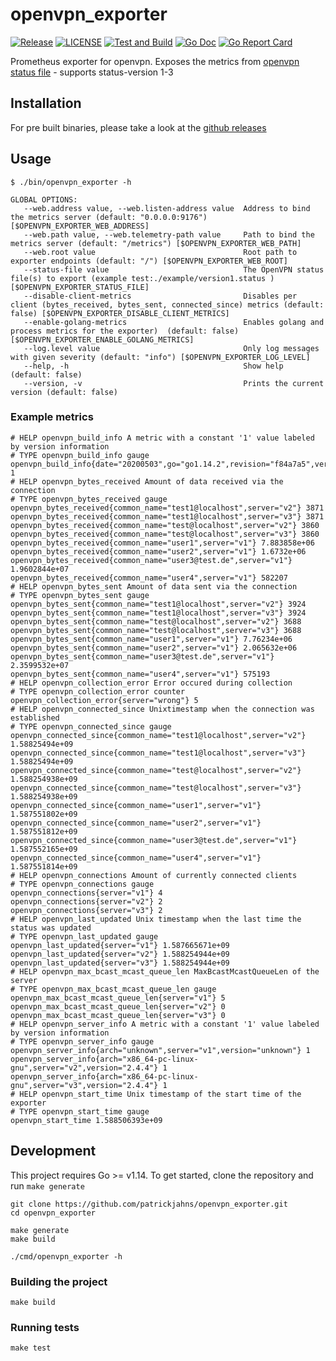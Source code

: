 # openvpn_exporter

[![Release](https://img.shields.io/github/v/release/patrickjahns/openvpn_exporter?sort=semver)](https://github.com/patrickjahns/openvpn_exporter/releases)
[![LICENSE](https://img.shields.io/github/license/patrickjahns/openvpn_exporter)](https://github.com/patrickjahns/openvpn_exporter/blob/master/LICENSE)
[![Test and Build](https://github.com/patrickjahns/openvpn_exporter/workflows/Test%20and%20Build/badge.svg)](https://github.com/patrickjahns/openvpn_exporter/actions?query=workflow%3A%22Test+and+Build%22)
[![Go Doc](https://img.shields.io/badge/go.dev-reference-007d9c?logo=go&logoColor=white)](https://pkg.go.dev/github.com/patrickjahns/openvpn_exporter)
[![Go Report Card](https://goreportcard.com/badge/github.com/patrickjahns/openvpn_exporter)](https://goreportcard.com/report/github.com/patrickjahns/openvpn_exporter)

Prometheus exporter for openvpn. Exposes the metrics from [openvpn status file](https://openvpn.net/community-resources/reference-manual-for-openvpn-2-4/) - supports status-version 1-3


## Installation

For pre built binaries, please take a look at the [github releases](https://github.com/patrickjahns/openvpn_exporter/releases)

## Usage

```shell script
$ ./bin/openvpn_exporter -h

GLOBAL OPTIONS:
   --web.address value, --web.listen-address value  Address to bind the metrics server (default: "0.0.0.0:9176") [$OPENVPN_EXPORTER_WEB_ADDRESS]
   --web.path value, --web.telemetry-path value     Path to bind the metrics server (default: "/metrics") [$OPENVPN_EXPORTER_WEB_PATH]
   --web.root value                                 Root path to exporter endpoints (default: "/") [$OPENVPN_EXPORTER_WEB_ROOT]
   --status-file value                              The OpenVPN status file(s) to export (example test:./example/version1.status ) [$OPENVPN_EXPORTER_STATUS_FILE]
   --disable-client-metrics                         Disables per client (bytes_received, bytes_sent, connected_since) metrics (default: false) [$OPENVPN_EXPORTER_DISABLE_CLIENT_METRICS]
   --enable-golang-metrics                          Enables golang and process metrics for the exporter)  (default: false) [$OPENVPN_EXPORTER_ENABLE_GOLANG_METRICS]
   --log.level value                                Only log messages with given severity (default: "info") [$OPENVPN_EXPORTER_LOG_LEVEL]
   --help, -h                                       Show help (default: false)
   --version, -v                                    Prints the current version (default: false)
```

### Example metrics

```
# HELP openvpn_build_info A metric with a constant '1' value labeled by version information
# TYPE openvpn_build_info gauge
openvpn_build_info{date="20200503",go="go1.14.2",revision="f84a7a5",version="f84a7a5"} 1
# HELP openvpn_bytes_received Amount of data received via the connection
# TYPE openvpn_bytes_received gauge
openvpn_bytes_received{common_name="test1@localhost",server="v2"} 3871
openvpn_bytes_received{common_name="test1@localhost",server="v3"} 3871
openvpn_bytes_received{common_name="test@localhost",server="v2"} 3860
openvpn_bytes_received{common_name="test@localhost",server="v3"} 3860
openvpn_bytes_received{common_name="user1",server="v1"} 7.883858e+06
openvpn_bytes_received{common_name="user2",server="v1"} 1.6732e+06
openvpn_bytes_received{common_name="user3@test.de",server="v1"} 1.9602844e+07
openvpn_bytes_received{common_name="user4",server="v1"} 582207
# HELP openvpn_bytes_sent Amount of data sent via the connection
# TYPE openvpn_bytes_sent gauge
openvpn_bytes_sent{common_name="test1@localhost",server="v2"} 3924
openvpn_bytes_sent{common_name="test1@localhost",server="v3"} 3924
openvpn_bytes_sent{common_name="test@localhost",server="v2"} 3688
openvpn_bytes_sent{common_name="test@localhost",server="v3"} 3688
openvpn_bytes_sent{common_name="user1",server="v1"} 7.76234e+06
openvpn_bytes_sent{common_name="user2",server="v1"} 2.065632e+06
openvpn_bytes_sent{common_name="user3@test.de",server="v1"} 2.3599532e+07
openvpn_bytes_sent{common_name="user4",server="v1"} 575193
# HELP openvpn_collection_error Error occured during collection
# TYPE openvpn_collection_error counter
openvpn_collection_error{server="wrong"} 5
# HELP openvpn_connected_since Unixtimestamp when the connection was established
# TYPE openvpn_connected_since gauge
openvpn_connected_since{common_name="test1@localhost",server="v2"} 1.58825494e+09
openvpn_connected_since{common_name="test1@localhost",server="v3"} 1.58825494e+09
openvpn_connected_since{common_name="test@localhost",server="v2"} 1.588254938e+09
openvpn_connected_since{common_name="test@localhost",server="v3"} 1.588254938e+09
openvpn_connected_since{common_name="user1",server="v1"} 1.587551802e+09
openvpn_connected_since{common_name="user2",server="v1"} 1.587551812e+09
openvpn_connected_since{common_name="user3@test.de",server="v1"} 1.587552165e+09
openvpn_connected_since{common_name="user4",server="v1"} 1.587551814e+09
# HELP openvpn_connections Amount of currently connected clients
# TYPE openvpn_connections gauge
openvpn_connections{server="v1"} 4
openvpn_connections{server="v2"} 2
openvpn_connections{server="v3"} 2
# HELP openvpn_last_updated Unix timestamp when the last time the status was updated
# TYPE openvpn_last_updated gauge
openvpn_last_updated{server="v1"} 1.587665671e+09
openvpn_last_updated{server="v2"} 1.588254944e+09
openvpn_last_updated{server="v3"} 1.588254944e+09
# HELP openvpn_max_bcast_mcast_queue_len MaxBcastMcastQueueLen of the server
# TYPE openvpn_max_bcast_mcast_queue_len gauge
openvpn_max_bcast_mcast_queue_len{server="v1"} 5
openvpn_max_bcast_mcast_queue_len{server="v2"} 0
openvpn_max_bcast_mcast_queue_len{server="v3"} 0
# HELP openvpn_server_info A metric with a constant '1' value labeled by version information
# TYPE openvpn_server_info gauge
openvpn_server_info{arch="unknown",server="v1",version="unknown"} 1
openvpn_server_info{arch="x86_64-pc-linux-gnu",server="v2",version="2.4.4"} 1
openvpn_server_info{arch="x86_64-pc-linux-gnu",server="v3",version="2.4.4"} 1
# HELP openvpn_start_time Unix timestamp of the start time of the exporter
# TYPE openvpn_start_time gauge
openvpn_start_time 1.588506393e+09
```

## Development

This project requires Go >= v1.14. To get started, clone the repository and run `make generate`

```shell script
git clone https://github.com/patrickjahns/openvpn_exporter.git
cd openvpn_exporter

make generate
make build

./cmd/openvpn_exporter -h
```

### Building the project

```shell script
make build
```

### Running tests

```shell script
make test
```





